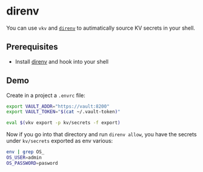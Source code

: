 # direnv
You can use `vkv` and [`direnv`](https://direnv.net/) to autimatically source KV secrets in your shell.

## Prerequisites
* Install [direnv](https://direnv.net/) and hook into your shell

## Demo

Create in a project a `.envrc` file:
```bash
export VAULT_ADDR="https://vault:8200"
export VAULT_TOKEN="$(cat ~/.vault-token)"

eval $(vkv export -p kv/secrets -f export)
```

Now if you go into that directory and run `direnv allow`, 
you have the secrets under `kv/secrets` exported as env various:

```bash
env | grep OS_
OS_USER=admin
OS_PASSWORD=pasword
```
